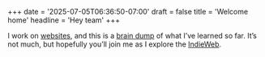 +++
date = '2025-07-05T06:36:50-07:00'
draft = false
title = 'Welcome home'
headline = 'Hey team'
+++

I work on [websites](https://developer.mozilla.org/en-US/docs/Learn_web_development), and this is a [brain dump](/posts/) of what I’ve learned so far. It’s not much, but hopefully you’ll join me as I explore the [IndieWeb](https://indieweb.org).
